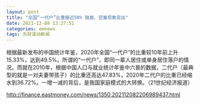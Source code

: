 ```yaml
---
layout: post
title: "全国“一代户”比重接近50% 独居、空巢现象突出"
date: 2021-12-08 13:27:51
categories: emnews
tags: 东财滚动新闻
---
```


根据最新发布的中国统计年鉴，2020年全国“一代户”的比重较10年前上升15.33%，达到49.5%。所谓的“一代户”，即同一辈人居住或单身居住落户的情况。而就在2010年，根据中国人口与就业统计年鉴中六普的数据，二代户（最典型的就是一对夫妻带孩子）的比重还高达47.83%，2020年二代户的比重已经缩水到36.72%。一增一减的背后，是我国家庭模式的大转换。（21世纪经济报道）

<http://finance.eastmoney.com/news/1350,202112082206989437.html>